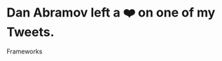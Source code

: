 # Dan Abramov left a <span style='font-family:sans-serif;'>❤️</span> on one of my Tweets.
Frameworks
